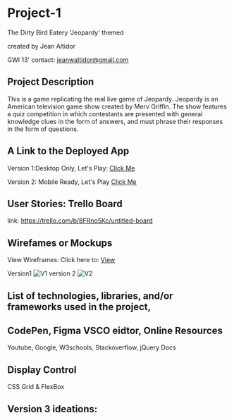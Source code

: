 # Project-1
The Dirty Bird Eatery 
'Jeopardy' themed

created by Jean Altidor

GWI 13'
contact: jeanwaltidor@gmail.com




Project Description
-
This is a game replicating the real live game of Jeopardy. Jeopardy is an American television game show created by Merv Griffin. The show features a quiz competition in which contestants are presented with general knowledge clues in the form of answers, and must phrase their responses in the form of questions. 

A Link to the Deployed App
-
Version 1:Desktop Only,
Let's Play: [Click Me](https://www.bitballoon.com/sites/denimcityproject1)

Version 2: Mobile Ready, Let's Play
[Click Me](https://www.bitballoon.com/sites/project-1-version-2)


User Stories: Trello Board 
-
link: https://trello.com/b/8FRno5Kc/untitled-board

Wirefames or Mockups 
-
View Wireframes:
Click here to: [View](https://www.figma.com/file/f6hFhrx9jofwWUdSkiJJfhSD/Untitled)

Version1 ![V1](https://github.com/DenimCity/Project_1/blob/version2/Images/Version%201.png)
version 2 ![V2](https://github.com/DenimCity/Project_1/blob/version2/Images/Version%202.png)


List of technologies, libraries, and/or frameworks used in the project,
-
CodePen, 
Figma
VSCO eidtor,
Online Resources
- 
Youtube,
Google,
W3schools, 
Stackoverflow,
jQuery Docs

Display Control
-
CSS Grid & FlexBox

Version 3 ideations:
-





